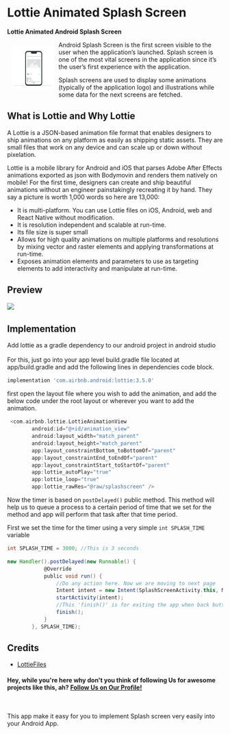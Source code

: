 # Lottie Animated Splash Screen

**Lottie Animated Android Splash Screen**

<img src="animated splash screen.gif" align="left"
width="100"
    hspace="10" vspace="10">

Android Splash Screen is the first screen visible to the user when the application’s launched. Splash screen is one of the most vital screens in the application since it’s the user’s first experience with the application.

Splash screens are used to display some animations (typically of the application logo) and illustrations while some data for the next screens are fetched.

## What is Lottie and Why Lottie

A Lottie is a JSON-based animation file format that enables designers to ship animations on any platform as easily as shipping static assets. They are small files that work on any device and can scale up or down without pixelation.

Lottie is a mobile library for Android and iOS that parses Adobe After Effects animations exported as json with Bodymovin and renders them natively on mobile!
For the first time, designers can create and ship beautiful animations without an engineer painstakingly recreating it by hand. They say a picture is worth 1,000 words so here are 13,000:

- It is multi-platform. You can use Lottie files on iOS, Android, web and React Native without modification.
- It is resolution independent and scalable at run-time.
- Its file size is super small
- Allows for high quality animations on multiple platforms and resolutions by mixing vector and raster elements and applying transformations at run-time.
- Exposes animation elements and parameters to use as targeting elements to add interactivity and manipulate at run-time.


## Preview
<img src="/screenshots/sabith_pkc_mnr_github_repo_splash_screen_intro.webp">

## Implementation

Add lottie as a gradle dependency to our android project in android studio</br></br>
For this, just go into your app level build.gradle file located at app/build.gradle and add the following lines in dependencies code block.

```groovy
implementation 'com.airbnb.android:lottie:3.5.0'
```

first open the layout file where you wish to add the animation, and add the below code under the root layout or wherever you want to add the animation.


```groovy
 <com.airbnb.lottie.LottieAnimationView
        android:id="@+id/animation_view"
        android:layout_width="match_parent"
        android:layout_height="match_parent"
        app:layout_constraintBottom_toBottomOf="parent"
        app:layout_constraintEnd_toEndOf="parent"
        app:layout_constraintStart_toStartOf="parent"
        app:lottie_autoPlay="true"
        app:lottie_loop="true"
        app:lottie_rawRes="@raw/splashscreen" />
```

Now the timer is based on `postDelayed()` public method. This method will help us to queue a process to a certain period of time that we set for the method and app will perform that task after that time period.

First we set the time for the timer using a very simple `int SPLASH_TIME` variable
```groovy
int SPLASH_TIME = 3000; //This is 3 seconds
```

```groovy
new Handler().postDelayed(new Runnable() {
            @Override
            public void run() {
                //Do any action here. Now we are moving to next page
                Intent intent = new Intent(SplashScreenActivity.this, MainActivity.class);
                startActivity(intent);
                //This 'finish()' is for exiting the app when back button pressed from Home page which is MainActivity
                finish();
            }
        }, SPLASH_TIME);
```

## Credits


* [LottieFiles](https://lottiefiles.com/)

<h4>Hey, while you're here why don't you think of following Us for awesome projects like this, ah? <a href="https://github.com/UKAcademe">Follow Us on Our Profile!</a></h4>

<br>


This app make it easy for you to implement Splash screen very easily into your Android App. 
